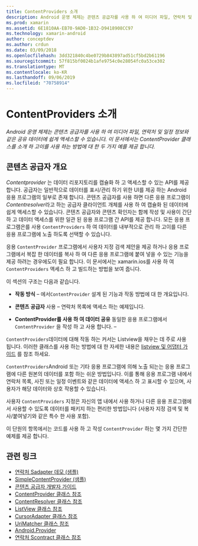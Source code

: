 ```yaml
---
title: ContentProviders 소개
description: Android 운영 체제는 콘텐츠 공급자를 사용 하 여 미디어 파일, 연락처 및 일정 정보와 같은 공유 데이터에 쉽게 액세스할 수 있습니다. 이 문서에서는 ContentProvider 클래스를 소개 하 고이를 사용 하는 방법에 대 한 두 가지 예를 제공 합니다.
ms.prod: xamarin
ms.assetid: 6E1810AA-EB70-9AD0-1B32-D9418908CC97
ms.technology: xamarin-android
author: conceptdev
ms.author: crdun
ms.date: 03/09/2018
ms.openlocfilehash: 3dd321840c4be0729b843897ad51cf5bd2b61196
ms.sourcegitcommit: 57f815bf0024b1afe9754c0e28054fc0a53ce302
ms.translationtype: MT
ms.contentlocale: ko-KR
ms.lasthandoff: 09/06/2019
ms.locfileid: "70758914"
---
```

# <a name="intro-to-contentproviders"></a>ContentProviders 소개

_Android 운영 체제는 콘텐츠 공급자를 사용 하 여 미디어 파일, 연락처 및 일정 정보와 같은 공유 데이터에 쉽게 액세스할 수 있습니다. 이 문서에서는 ContentProvider 클래스를 소개 하 고이를 사용 하는 방법에 대 한 두 가지 예를 제공 합니다._

## <a name="content-providers-overview"></a>콘텐츠 공급자 개요

*Contentprovider* 는 데이터 리포지토리를 캡슐화 하 고 액세스할 수 있는 API를 제공 합니다. 공급자는 일반적으로 데이터를 표시/관리 하기 위한 UI를 제공 하는 Android 응용 프로그램의 일부로 존재 합니다. 콘텐츠 공급자를 사용 하면 다른 응용 프로그램이 *Contentresolver*라고 하는 공급자 클라이언트 개체를 사용 하 여 캡슐화 된 데이터에 쉽게 액세스할 수 있습니다. 콘텐츠 공급자와 콘텐츠 확인자는 함께 작성 및 사용이 간단 하 고 데이터 액세스를 위한 일관 된 응용 프로그램 간 API를 제공 합니다. 모든 응용 프로그램은를 사용 `ContentProviders` 하 여 데이터를 내부적으로 관리 하 고이를 다른 응용 프로그램에 노출 하도록 선택할 수 있습니다.

응용 `ContentProvider` 프로그램에서 사용자 지정 검색 제안을 제공 하거나 응용 프로그램에서 복잡 한 데이터를 복사 하 여 다른 응용 프로그램에 붙여 넣을 수 있는 기능을 제공 하려는 경우에도이 필요 합니다. 이 문서에서는 xamarin.ios를 사용 하 여 `ContentProviders` 액세스 하 고 빌드하는 방법을 보여 줍니다.

이 섹션의 구조는 다음과 같습니다.

- **작동 방식** &ndash; 에서`ContentProvider` 설계 된 기능과 작동 방법에 대 한 개요입니다.

- **콘텐츠 공급자** 사용 &ndash; 연락처 목록에 액세스 하는 예제입니다.

- **ContentProvider를 사용 하 여 데이터 공유** 동일한 응용 프로그램에서 `ContentProvider` 을 작성 하 고 사용 합니다. &ndash;

`ContentProviders`데이터에 대해 작동 하는 커서는 Listview을 채우는 데 주로 사용 됩니다. 이러한 클래스를 사용 하는 방법에 대 한 자세한 내용은 [listview 및 어댑터 가이드](~/android/user-interface/layouts/list-view/index.md) 를 참조 하세요.

`ContentProviders`Android 또는 기타 응용 프로그램에 의해 노출 되는는 응용 프로그램에 다른 원본의 데이터를 포함 하는 쉬운 방법입니다. 이를 통해 응용 프로그램 내에서 연락처 목록, 사진 또는 일정 이벤트와 같은 데이터에 액세스 하 고 표시할 수 있으며, 사용자가 해당 데이터와 상호 작용할 수 있습니다.

사용자 `ContentProviders` 지정은 자신의 앱 내에서 사용 하거나 다른 응용 프로그램에서 사용할 수 있도록 데이터를 패키지 하는 편리한 방법입니다 (사용자 지정 검색 및 복사/붙여넣기와 같은 특수 한 사용 포함).

이 단원의 항목에서는 코드를 사용 하 고 작성 `ContentProvider` 하는 몇 가지 간단한 예제를 제공 합니다.

## <a name="related-links"></a>관련 링크

- [연락처 Sadapter 데모 (샘플)](https://docs.microsoft.com/samples/xamarin/monodroid-samples/platformfeatures-contactsadapterdemo)
- [SimpleContentProvider (샘플)](https://docs.microsoft.com/samples/xamarin/monodroid-samples/platformfeatures-simplecontentprovider)
- [콘텐츠 공급자 개발자 가이드](https://developer.android.com/guide/topics/providers/content-providers.html)
- [ContentProvider 클래스 참조](xref:Android.Content.ContentProvider)
- [ContentResolver 클래스 참조](xref:Android.Content.ContentResolver)
- [ListView 클래스 참조](xref:Android.Widget.ListView)
- [CursorAdapter 클래스 참조](xref:Android.Widget.CursorAdapter)
- [UriMatcher 클래스 참조](xref:Android.Content.UriMatcher)
- [Android.Provider](xref:Android.Provider)
- [연락처 Scontract 클래스 참조](xref:Android.Provider.ContactsContract)
